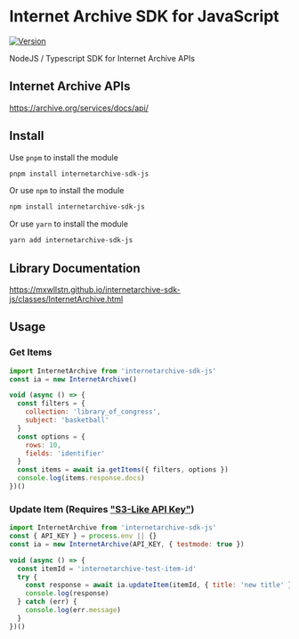 # Internet Archive SDK for JavaScript
[![Version](https://img.shields.io/npm/v/internetarchive-sdk-js.svg)](https://www.npmjs.org/package/internetarchive-sdk-js)

NodeJS / Typescript SDK for Internet Archive APIs

## Internet Archive APIs
https://archive.org/services/docs/api/

## Install
Use `pnpm` to install the module
```bash
pnpm install internetarchive-sdk-js
```
Or use `npm` to install the module
```bash
npm install internetarchive-sdk-js
```
Or use `yarn` to install the module
```bash
yarn add internetarchive-sdk-js
```

## Library Documentation
https://mxwllstn.github.io/internetarchive-sdk-js/classes/InternetArchive.html

## Usage
### Get Items
```javascript
import InternetArchive from 'internetarchive-sdk-js'
const ia = new InternetArchive()

void (async () => {
  const filters = {
    collection: 'library_of_congress',
    subject: 'basketball'
  }
  const options = {
    rows: 10,
    fields: 'identifier'
  }
  const items = await ia.getItems({ filters, options })
  console.log(items.response.docs)
})()
```
  
### Update Item (Requires ["S3-Like API Key"](https://archive.org/account/s3.php))
```javascript
import InternetArchive from 'internetarchive-sdk-js'
const { API_KEY } = process.env || {}
const ia = new InternetArchive(API_KEY, { testmode: true })

void (async () => {
  const itemId = 'internetarchive-test-item-id'
  try {
    const response = await ia.updateItem(itemId, { title: 'new title' })
    console.log(response)
  } catch (err) {
    console.log(err.message)
  }
})()
```

